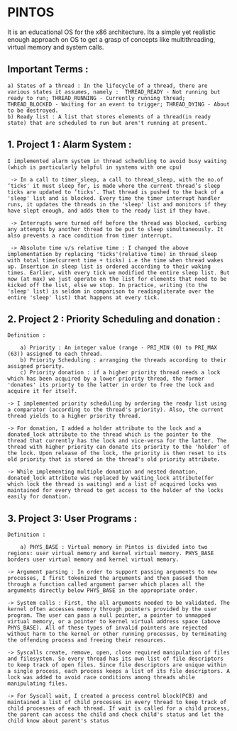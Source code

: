 # PINTOS 
It is an educational OS for the x86 architecture. Its a simple yet realistic enough approach on OS to get a grasp of concepts like multithreading, virtual memory and system calls. 

## Important Terms : 

    a) States of a thread : In the lifecycle of a thread, there are various states it assumes, namely :  THREAD_READY - Not running but ready to run; THREAD_RUNNING - Currently running thread; THREAD_BLOCKED - Waiting for an event to trigger; THREAD_DYING - About to be destroyed.
    b) Ready list : A list that stores elements of a thread(in ready state) that are scheduled to run but aren't running at present.

## 1. Project 1 : Alarm System : 
    I implemented alarm system in thread scheduling to avoid busy waiting (which is particularly helpful in systems with one cpu)
    
     -> In a call to timer_sleep, a call to thread_sleep, with the no.of ‘ticks' it must sleep for, is made where the current thread’s sleep ticks are updated to ’ticks'. That thread is pushed to the back of a 'sleep' list and is blocked. Every time the timer interrupt handler runs, it updates the threads in the 'sleep' list and monitors if they have slept enough, and adds them to the ready list if they have.
     
     -> Interrupts were turned off before the thread was blocked, curbing any attempts by another thread to be put to sleep simultaneously. It also prevents a race condition from timer interrupt.
     
     -> Absolute time v/s relative time : I changed the above implementation by replacing 'ticks'(relative time) in thread_sleep with total time(current time + ticks) i.e the time when thread wakes up. Insertion in sleep list is ordered according to their waking times. Earlier, with every tick we modified the entire sleep list. But now (at max) we just operate on the list for elements that need to be kicked off the list, else we stop. In practice, writing (to the 'sleep' list) is seldom in comparison to reading(iterate over the entire 'sleep' list) that happens at every tick. 
     
## 2. Project 2 : Priority Scheduling and donation : 
    Definition :
    
        a) Priority : An integer value (range - PRI_MIN (0) to PRI_MAX (63)) assigned to each thread.
        b) Priority Scheduling : arranging the threads according to their assigned priority.
        c) Priority donation : if a higher priority thread needs a lock which has been acquired by a lower priority thread, the former 'donates' its priorty to the latter in order to free the lock and acquire it for itself. 

    -> I implemented priority scheduling by ordering the ready list using a comparator (according to the thread's priority). Also, the current thread yields to a higher priority thread. 
    
    -> For donation, I added a holder attribute to the lock and a donated_lock attribute to the thread which is the pointer to the thread that currently has the lock and vice-versa for the latter. The thread with higher priority can donate its priority to the 'holder' of the lock. Upon release of the lock, the priority is then reset to its old priority that is stored in the thread's old priority attribute.
    
    -> While implementing multiple donation and nested donation, donated_lock attribute was replaced by waiting_lock attribute(for which lock the thread is waiting) and a list of acquired locks was maintained for every thread to get access to the holder of the locks easily for donation.
    
## 3. Project 3: User Programs :
    Definition :
        
        a) PHYS_BASE : Virtual memory in Pintos is divided into two regions: user virtual memory and kernel virtual memory. PHYS_BASE borders user virtual memory and kernel virtual memory.

    -> Argument parsing : In order to support passing arguments to new processes, I first tokenized the arguments and then passed them through a function called argument parser which places all the arguments directly below PHYS_BASE in the appropriate order.
    
    -> System calls : First, the all arguments needed to be validated. The kernel often accesses memory through pointers provided by the user program. The user can pass a null pointer, a pointer to unmapped virtual memory, or a pointer to kernel virtual address space (above PHYS_BASE). All of these types of invalid pointers are rejected without harm to the kernel or other running processes, by terminating the offending process and freeing their resources.
    
    -> Syscalls create, remove, open, close required manipulation of files and filesystem. So every thread has its own list of file descriptors to keep track of open files. Since file descriptors are unique within a single process, each process keeps a list of its file descriptors. A lock was added to avoid race conditions among threads while manipulating files.
    
    -> For Syscall wait, I created a process control block(PCB) and maintained a list of child processes in every thread to keep track of child processes of each thread. If wait is called for a child process, the parent can access the child and check child's status and let the child know about parent's status
    
    
    
